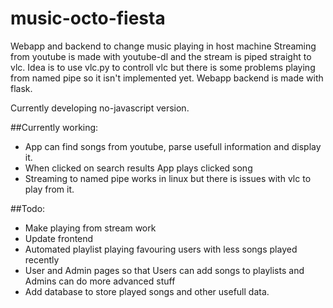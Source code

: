 # music-octo-fiesta
Webapp and backend to change music playing in host machine 
Streaming from youtube is made with youtube-dl and the stream is piped straight to vlc. Idea is to use vlc.py to controll vlc but there is some problems playing from named pipe so it isn't implemented yet.  Webapp backend is made with flask.

Currently developing no-javascript version.

##Currently working:
- App can find songs from youtube, parse usefull information and display it.
- When clicked on search results App plays clicked song
- Streaming to named pipe works in linux but there is issues with vlc to play from it.

##Todo:
- Make playing from stream work
- Update frontend
- Automated playlist playing favouring users with less songs played recently
- User and Admin pages so that Users can add songs to playlists and Admins can do more advanced stuff
- Add database to store played songs and other usefull data.
